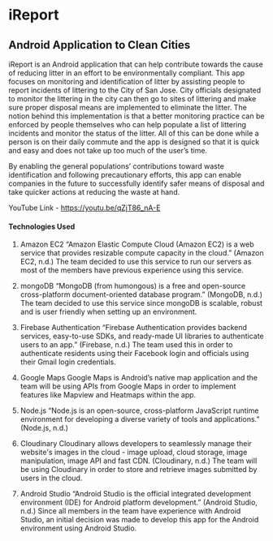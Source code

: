 # iReport
## Android Application to Clean Cities

iReport is an Android application that can help contribute towards the cause of reducing litter in an effort to be environmentally compliant. This app focuses on monitoring and identification of litter by assisting people to report incidents of littering to the City of San Jose. City officials designated to monitor the littering in the city can then go to sites of littering and make sure proper disposal means are implemented to eliminate the litter. The notion behind this implementation is that a better monitoring practice can be enforced by people themselves who can help populate a list of littering incidents and monitor the status of the litter. All of this can be done while a person is on their daily commute and the app is designed so that it is quick and easy and does not take up too much of the user’s time.

By enabling the general populations’ contributions toward waste identification and following precautionary efforts, this app can enable companies in the future to successfully identify safer means of disposal and take quicker actions at reducing the waste at hand.

YouTube Link - https://youtu.be/qZjT86_nA-E

#### Technologies Used

1. Amazon EC2
“Amazon Elastic Compute Cloud (Amazon EC2) is a web service that provides resizable compute capacity in the cloud.” (Amazon EC2, n.d.)
The team decided to use this service to run our servers as most of the members have previous experience using this service.

2. mongoDB
“MongoDB (from humongous) is a free and open-source cross-platform document-oriented database program.” (MongoDB, n.d.)
The team decided to use this service since mongoDB is scalable, robust and is user friendly when setting up an environment.

3. Firebase Authentication
“Firebase Authentication provides backend services, easy-to-use SDKs, and ready-made UI libraries to authenticate users to an app.” (Firebase, n.d.)
The team used this in order to authenticate residents using their Facebook login and officials using their Gmail login credentials.

4. Google Maps
Google Maps is Android’s native map application and the team will be using APIs from Google Maps in order to implement features like Mapview and Heatmaps within the app.

5. Node.js
“Node.js is an open-source, cross-platform JavaScript runtime environment for developing a diverse variety of tools and applications.” (Node.js, n.d.)

6. Cloudinary
Cloudinary allows developers to seamlessly manage their website's images in the cloud - image upload, cloud storage, image manipulation, image API and fast CDN. (Cloudinary, n.d.)
The team will be using Cloudinary in order to store and retrieve images submitted by users in the cloud.

7. Android Studio
“Android Studio is the official integrated development environment (IDE) for Android platform development.” (Android Studio, n.d.)
Since all members in the team have experience with Android Studio, an initial decision was made to develop this app for the Android environment using Android Studio.
